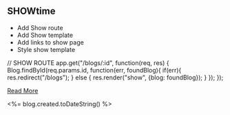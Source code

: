## SHOWtime
* Add Show route
* Add Show template
* Add links to show page
* Style show template

// SHOW ROUTE
app.get("/blogs/:id", function(req, res) {
   Blog.findById(req.params.id, function(err, foundBlog){
      if(err){
          res.redirect("/blogs");
      } else {
          res.render("show", {blog: foundBlog});
      }
   });
});


<a href="/blogs/<%= blog._id %>">Read More</a>

<span><%= blog.created.toDateString() %></span>
